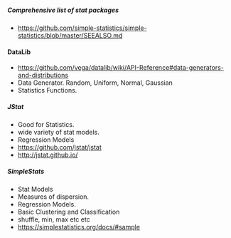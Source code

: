 
##### Comprehensive list of stat packages
   * https://github.com/simple-statistics/simple-statistics/blob/master/SEEALSO.md

####  DataLib

   * https://github.com/vega/datalib/wiki/API-Reference#data-generators-and-distributions
   * Data Generator. Random, Uniform, Normal, Gaussian
   * Statistics Functions.
   
##### JStat

   * Good for Statistics.
   * wide variety of stat models.
   * Regression Models
   * https://github.com/jstat/jstat
   * http://jstat.github.io/
   
##### SimpleStats

   * Stat Models
   * Measures of dispersion.
   * Regression Models.
   * Basic Clustering and Classification
   * shuffle, min, max etc etc
   * https://simplestatistics.org/docs/#sample
   
   

